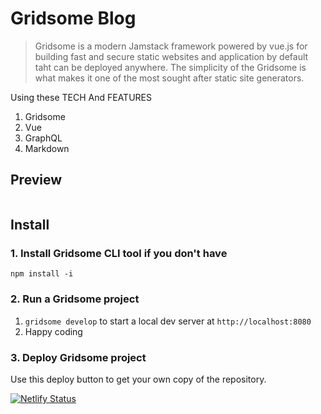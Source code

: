 # Gridsome Blog

> Gridsome is a modern Jamstack framework powered by vue.js for building fast and secure static websites and application by default taht can be deployed anywhere.
The simplicity of the Gridsome is what makes it one of the most sought after static site generators.

Using these TECH And FEATURES
1. Gridsome
2. Vue
3. GraphQL
4. Markdown

## Preview

<img src='blog.gif' title='' width='' alt='' />

## Install
### 1. Install Gridsome CLI tool if you don't have

`npm install -i`

### 2. Run a Gridsome project

1. `gridsome develop` to start a local dev server at `http://localhost:8080`
4. Happy coding 

<!-- Markdown snippet -->
### 3. Deploy Gridsome project
Use this deploy button to get your own copy of the repository.

[![Netlify Status](https://api.netlify.com/api/v1/badges/47a54e1c-0733-4d9c-aaf6-b1831d04dfef/deploy-status)](https://app.netlify.com/sites/gridsomesite/deploys)



